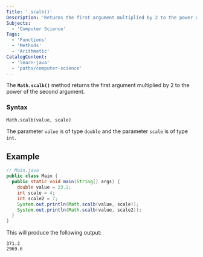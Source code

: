 ```yaml
---
Title: '.scalb()'
Description: 'Returns the first argument multiplied by 2 to the power of the second argument.'
Subjects:
  - 'Computer Science'
Tags:
  - 'Functions'
  - 'Methods'
  - 'Arithmetic'
CatalogContent:
  - 'learn-java'
  - 'paths/computer-science'
---
```


The **`Math.scalb()`** method returns the first argument multiplied by 2 to the power of the second argument. 

### Syntax

```pseudo
Math.scalb(value, scale)
```

The parameter `value` is of type `double` and the parameter `scale` is of type `int`.

## Example

```java
// Main.java
public class Main {
  public static void main(String[] args) {
    double value = 23.2;
    int scale = 4;
    int scale2 = 7;
    System.out.println(Math.scalb(value, scale));
    System.out.println(Math.scalb(value, scale2));
  }
}
```

This will produce the following output:

```shell
371.2
2969.6
```

